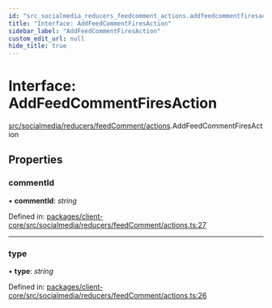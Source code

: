 ```yaml
---
id: "src_socialmedia_reducers_feedcomment_actions.addfeedcommentfiresaction"
title: "Interface: AddFeedCommentFiresAction"
sidebar_label: "AddFeedCommentFiresAction"
custom_edit_url: null
hide_title: true
---
```


# Interface: AddFeedCommentFiresAction

[src/socialmedia/reducers/feedComment/actions](../modules/src_socialmedia_reducers_feedcomment_actions.md).AddFeedCommentFiresAction

## Properties

### commentId

• **commentId**: *string*

Defined in: [packages/client-core/src/socialmedia/reducers/feedComment/actions.ts:27](https://github.com/xr3ngine/xr3ngine/blob/7e8e151f1/packages/client-core/src/socialmedia/reducers/feedComment/actions.ts#L27)

___

### type

• **type**: *string*

Defined in: [packages/client-core/src/socialmedia/reducers/feedComment/actions.ts:26](https://github.com/xr3ngine/xr3ngine/blob/7e8e151f1/packages/client-core/src/socialmedia/reducers/feedComment/actions.ts#L26)
